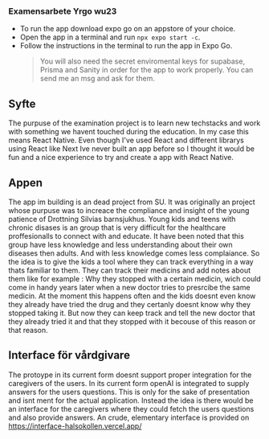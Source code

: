### Examensarbete Yrgo wu23 

- To run the app download expo go on an appstore of your choice.
- Open the app in a terminal and run `npx expo start -c`.
- Follow the instructions in the terminal to run the app in Expo Go.
  > You will also need the secret enviromental keys for supabase, Prisma and Sanity in order for the app to work properly. You can send me an msg and ask for them.

## Syfte
The purpuse of the examination project is to learn new techstacks and work with something we havent touched during the education. In my case this means React Native. 
Even though I've used React and different librarys using React like Next Ive never built an app before so I thought it would be fun and a nice experience to try and create a app with React Native. 

## Appen
The app im building is an dead project from SU. It was originally an project whose purpuse was to increace the compliance and insight of the young patience of Drottning Silvias barnsjukhus. Young kids and teens with chronic disases is an group that is very difficult for the healthcare proffesionalls to connect with and educate. It have been noted that this group have less knowledge and less understanding about their own diseases then adults. And with less knowledge comes less complaiance. So the idea is to give the kids a tool where they can track everything in a way thats familiar to them. They can track their medicins and add notes about them like for example : Why they stopped with a certain medicin, wich could come in handy years later when a new doctor tries to presrcibe the same medicin.  At the moment this happens often and the kids doesnt even know they already have tried the drug and they certanly doesnt know why they stopped taking it. But now they can keep track and tell the new doctor that they already tried it and that they stopped with it becouse of this reason or that reason.
 

## Interface för vårdgivare
The protoype in its current form doesnt support proper integration for the caregivers of the users. In its current form openAI is integrated to supply answers for the users questions. This is only for the sake of presentation and isnt ment for the actual application. Instead the idea is there would be an interface for the caregivers where they could fetch the users questions and also provide answers. An crude, elementary interface is provided on https://interface-halsokollen.vercel.app/ 